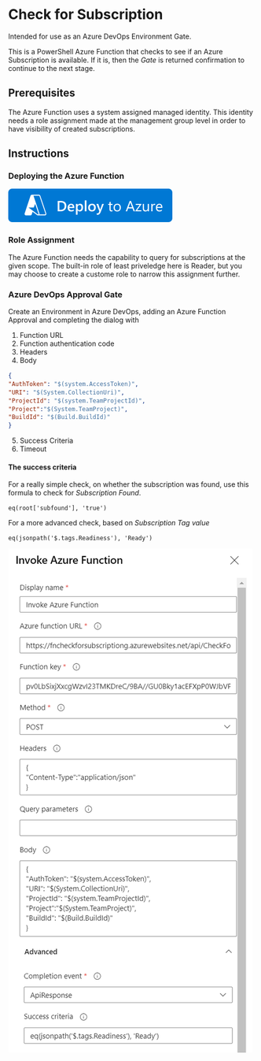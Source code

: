 # Check for Subscription

Intended for use as an Azure DevOps Environment Gate.

This is a PowerShell Azure Function that checks to see if an Azure Subscription is available. If it is, then the *Gate* is returned confirmation to continue to the next stage.

## Prerequisites

The Azure Function uses a system assigned managed identity. This identity needs a role assignment made at the management group level in order to have visibility of created subscriptions.

## Instructions

### Deploying the Azure Function

[![Deploy To Azure](https://raw.githubusercontent.com/Azure/azure-quickstart-templates/master/1-CONTRIBUTION-GUIDE/images/deploytoazure.svg?sanitize=true)](https://ms.portal.azure.com/?feature.customportal=false#create/Microsoft.Template/uri/https%3A%2F%2Fraw.githubusercontent.com%2FGordonby%2Fazure-check-for-subscription%2Fmain%2Farm%2Farm-deploy-functionapp-wResourceGroup.json)

### Role Assignment

The Azure Function needs the capability to query for subscriptions at the given scope. The built-in role of least priveledge here is Reader, but you may choose to create a custome role to narrow this assignment further.

### Azure DevOps Approval Gate

Create an Environment in Azure DevOps, adding an Azure Function Approval and completing the dialog with
1. Function URL
2. Function authentication code
3. Headers
4. Body
```json
{
"AuthToken": "$(system.AccessToken)",
"URI": "$(System.CollectionUri)", 
"ProjectId": "$(system.TeamProjectId)",
"Project":"$(System.TeamProject)",
"BuildId": "$(Build.BuildId)"
}
```
5. Success Criteria
6. Timeout 

#### The success criteria

For a really simple check, on whether the subscription was found, use this formula to check for *Subscription Found*.
```
eq(root['subfound'], 'true')
```

For a more advanced check, based on *Subscription Tag value*
```
eq(jsonpath('$.tags.Readiness'), 'Ready')
```

![azure devops gate screengrab](docassets/ado-gate.png)
